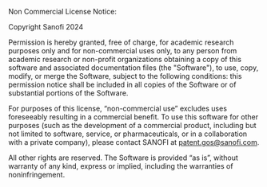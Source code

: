 Non Commercial License Notice: 

Copyright Sanofi 2024

Permission is hereby granted, free of charge, for academic research purposes only and for non-commercial uses only, to any person from academic research or non-profit organizations obtaining a copy of this software and associated documentation files (the "Software"), to use, copy, modify, or merge the Software, subject to the following conditions: this permission notice shall be included in all copies of the Software or of substantial portions of the Software. 

For purposes of this license, “non-commercial use” excludes uses foreseeably resulting in a commercial benefit. To use this software for other purposes (such as the development of a commercial product, including but not limited to software, service, or pharmaceuticals, or in a collaboration with a private company), please contact SANOFI at patent.gos@sanofi.com. 

All other rights are reserved. The Software is provided “as is”, without warranty of any kind, express or implied, including the warranties of noninfringement. 

